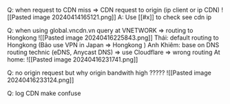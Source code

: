 Q: when request to CDN miss => CDN request to origin (ip client or ip CDN)
![[Pasted image 20240414165121.png]] 
A: Use [[#x]] to check see cdn ip



Q: when using global.vncdn.vn query at VNETWORK => routing to Hongkong 
![[Pasted image 20240416225843.png]]
Thái: default routing to Hongkong (Bảo use VPN in Japan => Hongkong )
Anh Khiêm: base on DNS routing technic (eDNS, Anycast DNS) => use Cloudflare => wrong routing
At home:
![[Pasted image 20240416231741.png]]

Q: no origin request but why origin bandwith high ?????
![[Pasted image 20240416233124.png]]

Q: log CDN make confuse

